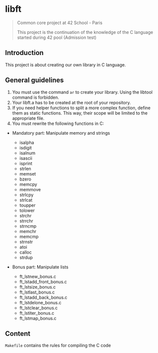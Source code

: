 # libft
> Common core project at 42 School - Paris
>
> This project is the continuation of the knowledge of the C language started during 42 pool (Admission test)

## Introduction
This project is about creating our own library in C language.

## General guidelines
1. You must use the command `ar` to create your library. Using the libtool command is forbidden.
2. Your libft.a has to be created at the root of your repository.
3. If you need helper functions to split a more complex function, define them as static functions. This way, their scope will be limited to the appropriate file.
4. You must rewrite the following functions in C:
- Mandatory part: Manipulate memory and strings
    - isalpha
    - isdigit
    - isalnum
    - isascii
    - isprint
    - strlen
    - memset
    - bzero
    - memcpy
    - memmove
    - strlcpy
    - strlcat
    - toupper
    - tolower
    - strchr
    - strrchr
    - strncmp
    - memchr
    - memcmp
    - strnstr
    - atoi
    - calloc
    - strdup

- Bonus part: Manipulate lists
    - ft_lstnew_bonus.c
    - ft_lstadd_front_bonus.c
    - ft_lstsize_bonus.c
    - ft_lstlast_bonus.c
    - ft_lstadd_back_bonus.c
    - ft_lstdelone_bonus.c
    - ft_lstclear_bonus.c
    - ft_lstiter_bonus.c
    - ft_lstmap_bonus.c

## Content
`Makefile` contains the rules for compiling the C code
